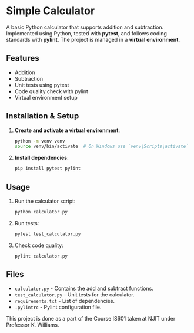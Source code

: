 # Simple Calculator

A basic Python calculator that supports addition and subtraction. Implemented using Python, tested with **pytest**, and follows coding standards with **pylint**. The project is managed in a **virtual environment**.

## Features
- Addition
- Subtraction
- Unit tests using pytest
- Code quality check with pylint
- Virtual environment setup

## Installation & Setup

1. **Create and activate a virtual environment**:
   ```sh
   python -m venv venv
   source venv/bin/activate  # On Windows use `venv\Scripts\activate`
   ```

2. **Install dependencies**:
   ```sh
   pip install pytest pylint
   ```

## Usage

1. Run the calculator script:
   ```sh
   python calculator.py
   ```

2. Run tests:
   ```sh
   pytest test_calculator.py
   ```

3. Check code quality:
   ```sh
   pylint calculator.py
   ```

## Files
- `calculator.py` - Contains the add and subtract functions.
- `test_calculator.py` - Unit tests for the calculator.
- `requirements.txt` - List of dependencies.
- `.pylintrc` - Pylint configuration file.

This project is done as a part of the Course IS601 taken at NJIT under Professor K. Williams.


